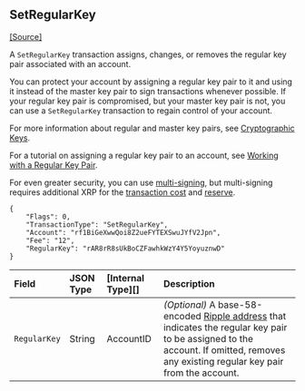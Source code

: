 ## SetRegularKey

[[Source]<br>](https://github.com/ripple/rippled/blob/4239880acb5e559446d2067f00dabb31cf102a23/src/ripple/app/transactors/SetRegularKey.cpp "Source")

A `SetRegularKey` transaction assigns, changes, or removes the regular key pair associated with an account.

You can protect your account by assigning a regular key pair to it and using it instead of the master key pair to sign transactions whenever possible. If your regular key pair is compromised, but your master key pair is not, you can use a `SetRegularKey` transaction to regain control of your account.

For more information about regular and master key pairs, see [Cryptographic Keys](concept-cryptographic-keys.html).

For a tutorial on assigning a regular key pair to an account, see [Working with a Regular Key Pair](tutorial-regular-keys.html).

For even greater security, you can use [multi-signing](concept-transactions.html#multi-signing), but multi-signing requires additional XRP for the [transaction cost](concept-transaction-cost.html) and [reserve](concept-reserves.html).

```
{
    "Flags": 0,
    "TransactionType": "SetRegularKey",
    "Account": "rf1BiGeXwwQoi8Z2ueFYTEXSwuJYfV2Jpn",
    "Fee": "12",
    "RegularKey": "rAR8rR8sUkBoCZFawhkWzY4Y5YoyuznwD"
}
```

| Field        | JSON Type | [Internal Type][] | Description                   |
|:-------------|:----------|:------------------|:------------------------------|
| `RegularKey` | String    | AccountID         | _(Optional)_ A base-58-encoded [Ripple address](concept-accounts.html#addresses) that indicates the regular key pair to be assigned to the account. If omitted, removes any existing regular key pair from the account. |
